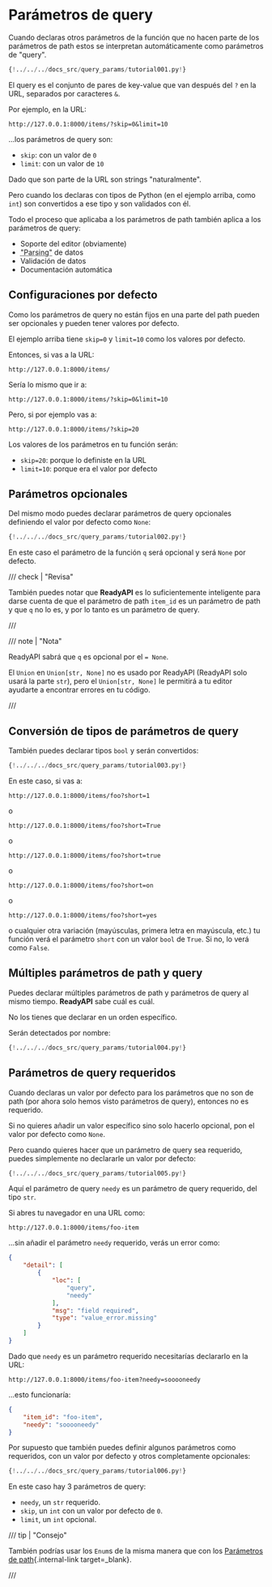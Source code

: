 # Parámetros de query

Cuando declaras otros parámetros de la función que no hacen parte de los parámetros de path estos se interpretan automáticamente como parámetros de "query".

```Python hl_lines="9"
{!../../../docs_src/query_params/tutorial001.py!}
```

El query es el conjunto de pares de key-value que van después del `?` en la URL, separados por caracteres `&`.

Por ejemplo, en la URL:

```
http://127.0.0.1:8000/items/?skip=0&limit=10
```

...los parámetros de query son:

* `skip`: con un valor de `0`
* `limit`: con un valor de `10`

Dado que son parte de la URL son strings "naturalmente".

Pero cuando los declaras con tipos de Python (en el ejemplo arriba, como `int`) son convertidos a ese tipo y son validados con él.

Todo el proceso que aplicaba a los parámetros de path también aplica a los parámetros de query:

* Soporte del editor (obviamente)
* <abbr title="convertir el string que viene de un HTTP request a datos de Python">"Parsing"</abbr> de datos
* Validación de datos
* Documentación automática

## Configuraciones por defecto

Como los parámetros de query no están fijos en una parte del path pueden ser opcionales y pueden tener valores por defecto.

El ejemplo arriba tiene `skip=0` y `limit=10` como los valores por defecto.

Entonces, si vas a la URL:

```
http://127.0.0.1:8000/items/
```

Sería lo mismo que ir a:

```
http://127.0.0.1:8000/items/?skip=0&limit=10
```

Pero, si por ejemplo vas a:

```
http://127.0.0.1:8000/items/?skip=20
```

Los valores de los parámetros en tu función serán:

* `skip=20`: porque lo definiste en la URL
* `limit=10`: porque era el valor por defecto

## Parámetros opcionales

Del mismo modo puedes declarar parámetros de query opcionales definiendo el valor por defecto como `None`:

```Python hl_lines="9"
{!../../../docs_src/query_params/tutorial002.py!}
```

En este caso el parámetro de la función `q` será opcional y será `None` por defecto.

/// check | "Revisa"

También puedes notar que **ReadyAPI** es lo suficientemente inteligente para darse cuenta de que el parámetro de path `item_id` es un parámetro de path y que `q` no lo es, y por lo tanto es un parámetro de query.

///

/// note | "Nota"

ReadyAPI sabrá que `q` es opcional por el `= None`.

El `Union` en `Union[str, None]` no es usado por ReadyAPI (ReadyAPI solo usará la parte `str`), pero el `Union[str, None]` le permitirá a tu editor ayudarte a encontrar errores en tu código.

///

## Conversión de tipos de parámetros de query

También puedes declarar tipos `bool` y serán convertidos:

```Python hl_lines="9"
{!../../../docs_src/query_params/tutorial003.py!}
```

En este caso, si vas a:

```
http://127.0.0.1:8000/items/foo?short=1
```

o

```
http://127.0.0.1:8000/items/foo?short=True
```

o

```
http://127.0.0.1:8000/items/foo?short=true
```

o

```
http://127.0.0.1:8000/items/foo?short=on
```

o

```
http://127.0.0.1:8000/items/foo?short=yes
```

o cualquier otra variación (mayúsculas, primera letra en mayúscula, etc.) tu función verá el parámetro `short` con un valor `bool` de `True`. Si no, lo verá como `False`.

## Múltiples parámetros de path y query

Puedes declarar múltiples parámetros de path y parámetros de query al mismo tiempo. **ReadyAPI** sabe cuál es cuál.

No los tienes que declarar en un orden específico.

Serán detectados por nombre:

```Python hl_lines="8  10"
{!../../../docs_src/query_params/tutorial004.py!}
```

## Parámetros de query requeridos

Cuando declaras un valor por defecto para los parámetros que no son de path (por ahora solo hemos visto parámetros de query), entonces no es requerido.

Si no quieres añadir un valor específico sino solo hacerlo opcional, pon el valor por defecto como `None`.

Pero cuando quieres hacer que un parámetro de query sea requerido, puedes simplemente no declararle un valor por defecto:

```Python hl_lines="6-7"
{!../../../docs_src/query_params/tutorial005.py!}
```

Aquí el parámetro de query `needy` es un parámetro de query requerido, del tipo `str`.

Si abres tu navegador en una URL como:

```
http://127.0.0.1:8000/items/foo-item
```

...sin añadir el parámetro `needy` requerido, verás un error como:

```JSON
{
    "detail": [
        {
            "loc": [
                "query",
                "needy"
            ],
            "msg": "field required",
            "type": "value_error.missing"
        }
    ]
}
```

Dado que `needy` es un parámetro requerido necesitarías declararlo en la URL:

```
http://127.0.0.1:8000/items/foo-item?needy=sooooneedy
```

...esto funcionaría:

```JSON
{
    "item_id": "foo-item",
    "needy": "sooooneedy"
}
```

Por supuesto que también puedes definir algunos parámetros como requeridos, con un valor por defecto y otros completamente opcionales:

```Python hl_lines="10"
{!../../../docs_src/query_params/tutorial006.py!}
```

En este caso hay 3 parámetros de query:

* `needy`, un `str` requerido.
* `skip`, un `int` con un valor por defecto de `0`.
* `limit`, un `int` opcional.

/// tip | "Consejo"

También podrías usar los `Enum`s de la misma manera que con los [Parámetros de path](path-params.md#valores-predefinidos){.internal-link target=_blank}.

///
